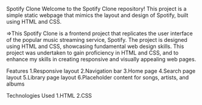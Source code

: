 Spotify Clone
Welcome to the Spotify Clone repository! This project is a simple static webpage that mimics the layout and design of Spotify, built using HTML and CSS.

=>This Spotify Clone is a frontend project that replicates the user interface of the popular music streaming service, Spotify. The project is designed using HTML and CSS, showcasing fundamental web design skills.
This project was undertaken to gain proficiency in HTML and CSS, and to enhance my skills in creating responsive and visually appealing web pages.


Features
1.Responsive layout
2.Navigation bar
3.Home page
4.Search page layout
5.Library page layout
6.Placeholder content for songs, artists, and albums

Technologies Used
1.HTML
2.CSS
